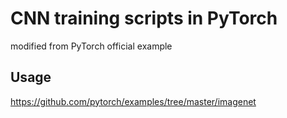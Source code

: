 # CNN training scripts in PyTorch

modified from PyTorch official example

## Usage
https://github.com/pytorch/examples/tree/master/imagenet
